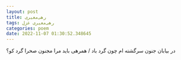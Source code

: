 ```yaml
---
layout: post
title: رهی‌معیری
tags: رهی‌معیری غزل
categories: poem
date: 2022-11-07 01:30:52.348645
---
```


در بیابان جنون سرگشته ام چون گرد باد / همرهی باید مرا مجنون صحرا گرد کو؟